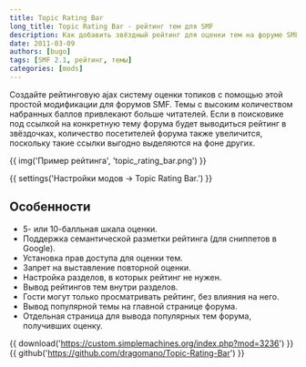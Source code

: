 ```yaml
---
title: Topic Rating Bar
long_title: Topic Rating Bar - рейтинг тем для SMF
description: Как добавить звёздный рейтинг для оценки тем на форуме SMF?
date: 2011-03-09
authors: [bugo]
tags: [SMF 2.1, рейтинг, темы]
categories: [mods]
---
```


Создайте рейтинговую ajax систему оценки топиков с помощью этой простой модификации для форумов SMF. Темы с высоким количеством набранных баллов привлекают больше читателей. Если в поисковике под ссылкой на конкретную тему форума будет выводиться рейтинг в звёздочках, количество посетителей форума также увеличится, поскольку такие ссылки выгодно выделяются на фоне других.

<!-- more -->

{{ img('Пример рейтинга', 'topic_rating_bar.png') }}

{{ settings('Настройки модов → Topic Rating Bar.') }}

## Особенности

- 5- или 10-балльная шкала оценки.
- Поддержка семантической разметки рейтинга (для сниппетов в Google).
- Установка прав доступа для оценки тем.
- Запрет на выставление повторной оценки.
- Настройка разделов, в которых рейтинг не нужен.
- Вывод рейтингов тем внутри разделов.
- Гости могут только просматривать рейтинг, без влияния на него.
- Вывод популярной темы на главной странице форума.
- Отдельная страница для вывода популярных тем форума, получивших оценку.

{{ download('https://custom.simplemachines.org/index.php?mod=3236') }}
{{ github('https://github.com/dragomano/Topic-Rating-Bar') }}
